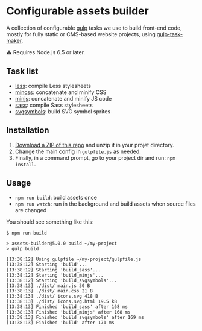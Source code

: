 Configurable assets builder
===========================

A collection of configurable [gulp](http://gulpjs.com/) tasks we use to build front-end code, mostly for fully static or CMS-based website projects, using [gulp-task-maker](https://www.npmjs.com/package/gulp-task-maker).

⚠ Requires Node.js 6.5 or later.

Task list
---------

- [less](doc/less.md): compile Less stylesheets
- [mincss](doc/mincss.md): concatenate and minify CSS
- [minjs](doc/minjs.md): concatenate and minify JS code
- [sass](doc/sass.md): compile Sass stylesheets
- [svgsymbols](doc/svgsymbols.md): build SVG symbol sprites

Installation
------------

1. [Download a ZIP of this repo](https://github.com/gradientz/assets-builder/archive/master.zip) and unzip it in your projet directory.
3. Change the main config in `gulpfile.js` as needed.
4. Finally, in a command prompt, go to your project dir and run: `npm install`.

Usage
-----

- `npm run build`: build assets once
- `npm run watch`: run in the background and build assets when source files are changed

You should see something like this:

```
$ npm run build

> assets-builder@5.0.0 build ~/my-project
> gulp build

[13:38:12] Using gulpfile ~/my-project/gulpfile.js
[13:38:12] Starting 'build'...
[13:38:12] Starting 'build_sass'...
[13:38:12] Starting 'build_minjs'...
[13:38:12] Starting 'build_svgsymbols'...
[13:38:13] ./dist/ main.js 30 B
[13:38:13] ./dist/ main.css 21 B
[13:38:13] ./dist/ icons.svg 418 B
[13:38:13] ./dist/ icons.svg.html 19.5 kB
[13:38:13] Finished 'build_sass' after 168 ms
[13:38:13] Finished 'build_minjs' after 168 ms
[13:38:13] Finished 'build_svgsymbols' after 169 ms
[13:38:13] Finished 'build' after 171 ms
```
